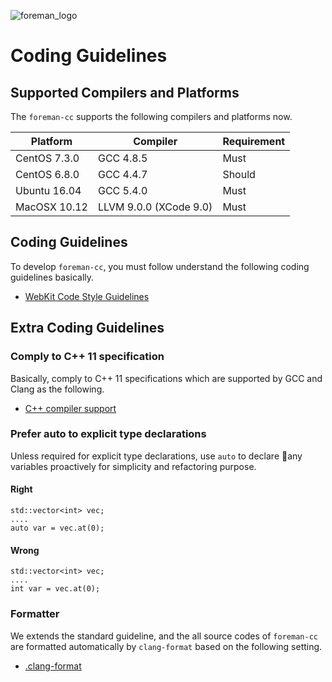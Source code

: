 ![foreman_logo](https://raw.github.com/cybergarage/foreman-doc/master/img/icon.png)

# Coding Guidelines

## Supported Compilers and Platforms

The `foreman-cc` supports the following compilers and platforms now.

| Platform | Compiler | Requirement |
|---|---|---|
| CentOS 7.3.0 | GCC 4.8.5 | Must |
| CentOS 6.8.0 | GCC 4.4.7 | Should |
| Ubuntu 16.04 | GCC 5.4.0 | Must |
| MacOSX 10.12 | LLVM 9.0.0 (XCode 9.0) |  Must |

## Coding Guidelines

To develop `foreman-cc`, you must follow understand the following coding guidelines basically.

- [WebKit Code Style Guidelines](https://webkit.org/code-style-guidelines/)

## Extra Coding Guidelines

### Comply to C++ 11 specification

Basically, comply to C++ 11 specifications which are supported by GCC and Clang as the following.

- [C++ compiler support](http://en.cppreference.com/w/cpp/compiler_support)

### Prefer auto to explicit type declarations

Unless required for explicit type declarations, use `auto` to declare any variables proactively for simplicity and refactoring purpose.

#### Right

```
std::vector<int> vec;
....
auto var = vec.at(0);
```

#### Wrong

```
std::vector<int> vec;
....
int var = vec.at(0);
```

### Formatter

We extends the standard guideline, and the all source codes of `foreman-cc` are formatted automatically by `clang-format` based on the following setting.

- [.clang-format](https://github.com/cybergarage/foreman-cc/blob/master/.clang-format)

